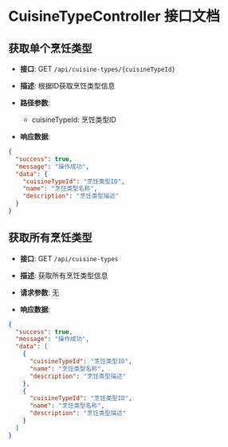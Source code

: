 # CuisineTypeController 接口文档

## 获取单个烹饪类型

- **接口**: GET `/api/cuisine-types/{cuisineTypeId}`

- **描述**: 根据ID获取烹饪类型信息

- **路径参数**: 
  - cuisineTypeId: 烹饪类型ID

- **响应数据**:  
```json
{
  "success": true,
  "message": "操作成功",
  "data": {
    "cuisineTypeId": "烹饪类型ID",
    "name": "烹饪类型名称",
    "description": "烹饪类型描述"
  }
}
```

## 获取所有烹饪类型

- **接口**: GET `/api/cuisine-types`

- **描述**: 获取所有烹饪类型信息

- **请求参数**: 无

- **响应数据**:  
```json
{
  "success": true,
  "message": "操作成功",
  "data": [
    {
      "cuisineTypeId": "烹饪类型ID",
      "name": "烹饪类型名称",
      "description": "烹饪类型描述"
    },
    {
      "cuisineTypeId": "烹饪类型ID",
      "name": "烹饪类型名称",
      "description": "烹饪类型描述"
    }
  ]
}
``` 